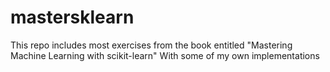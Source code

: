 # mastersklearn
This repo includes most exercises from the book entitled "Mastering Machine Learning with scikit-learn"
With some of my own implementations
